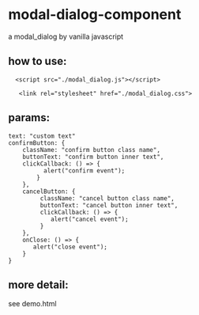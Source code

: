 # modal-dialog-component
a modal_dialog by vanilla javascript

## how to use:

`   <script src="./modal_dialog.js"></script> `

`    <link rel="stylesheet" href="./modal_dialog.css"> `


## params:
```
text: "custom text"
confirmButton: {
    className: "confirm button class name",
    buttonText: "confirm button inner text",
    clickCallback: () => {
          alert("confirm event");
        }
    },
    cancelButton: {
         className: "cancel button class name",
         buttonText: "cancel button inner text",
         clickCallback: () => {
            alert("cancel event");
         }
    },                
    onClose: () => {
       alert("close event");
    }
}
 ```
 
## more detail:
see demo.html
